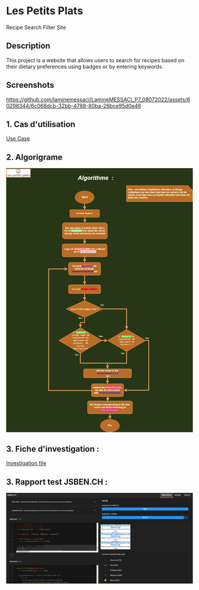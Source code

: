 # Les Petits Plats
Recipe Search Filter Site

## Description

This project is a website that allows users to search for recipes based on their dietary preferences using badges or by entering keywords.
## Screenshots
https://github.com/laminemessaci/LamineMESSACI_P7_08072022/assets/60298344/6c068dcb-32bb-4788-80ba-26bce95d0e46


## 1. Cas d'utilisation

[Use Case](./documents/Cas%2Bd%E2%80%99utilisation.pdf)

## 2. Algorigrame

![Algorigrame](./documents/algorithm.jpg)

## 3. Fiche d'investigation :

[Investigation file](./documents/investigation.pdf)

## 3. Rapport test JSBEN.CH :
![JSBEN.SH RESULT](./documents/jsbensh.png)
